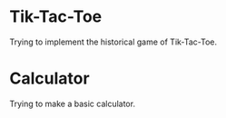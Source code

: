 <h1>Tik-Tac-Toe</h1>
Trying to implement the historical game of Tik-Tac-Toe.

<h1>Calculator</h1>
Trying to make a basic calculator.
